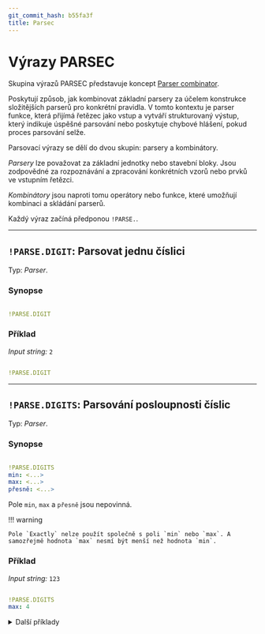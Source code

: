 ```yaml
---
git_commit_hash: b55fa3f
title: Parsec
---
```


# Výrazy PARSEC


Skupina výrazů PARSEC představuje koncept [Parser combinator](https://en.wikipedia.org/wiki/Parser_combinator).

Poskytují způsob, jak kombinovat základní parsery za účelem konstrukce složitějších parserů pro konkrétní pravidla.
V tomto kontextu je parser funkce, která přijímá řetězec jako vstup a vytváří strukturovaný výstup, který indikuje úspěšné parsování nebo poskytuje chybové hlášení, pokud proces parsování selže.

Parsovací výrazy se dělí do dvou skupin: parsery a kombinátory.

*Parsery* lze považovat za základní jednotky nebo stavební bloky. Jsou zodpovědné za rozpoznávání a zpracování konkrétních vzorů nebo prvků ve vstupním řetězci.

*Kombinátory* jsou naproti tomu operátory nebo funkce, které umožňují kombinaci a skládání parserů.

Každý výraz začíná předponou `!PARSE.`.


---

## `!PARSE.DIGIT`: Parsovat jednu číslici

Typ: _Parser_.

### Synopse
```yaml

!PARSE.DIGIT
```


### Příklad
_Input string:_ `2`
```yaml

!PARSE.DIGIT
```

---

## `!PARSE.DIGITS`: Parsování posloupnosti číslic

Typ: _Parser_.

### Synopse

```yaml

!PARSE.DIGITS
min: <...>
max: <...>
přesně: <...>
```
Pole `min`, `max` a `přesně` jsou nepovinná.

!!! warning

	
	
	
	Pole `Exactly` nelze použít společně s poli `min` nebo `max`. A samozřejmě hodnota `max` nesmí být menší než hodnota `min`.
	
	
	

### Příklad
_Input string:_ `123`
```yaml

!PARSE.DIGITS
max: 4
```
<details>

 <summary>Další příklady</summary>

Rozeberte co nejvíce číslic:```yaml

!PARSE.DIGITS
```

Parsovat přesně 3 číslice:```yaml

!PARSE.DIGITS
přesně: 3
```

Parsovat alespoň 2 číslice, ale ne více než 4:```yaml

!PARSE.DIGITS
min: 2
max: 4
```

</details>


---

## `!PARSE.LETTER`: Parsovat jedno písmeno
Latinská písmena od A do Z, malá i velká písmena.

Typ: _Parser_.

### Synopse
```yaml

!PARSE.LETTER
```

### Příklad
_Input string:_ `A`
```yaml

!PARSE.LETTER
```


---

## `!PARSE.CHAR`: Parsování jednoho znaku
Jakýkoli typ znaku.

Typ: _Parser_.

### Synopse
```yaml

!PARSE.CHAR
```

### Příklad
_Input string:_ `@````yaml

!PARSE.CHAR
```


---

## `!PARSE.CHARS`: Parsovat posloupnost znaků

Typ: _Parser_.

### Synopse
```yaml

!PARSE.CHARS
min: <...>
max: <...>
přesně: <...>
```
Pole `min`, `max` a `přesně` jsou nepovinná.

!!! warning

	
	
	
	Pole `Exactly` nelze použít společně s poli `min` nebo `max`. A samozřejmě hodnota `max` nesmí být menší než hodnota `min`.
	

### Příklad
_Vstupní řetězec:_ `jméno@123_`
```yaml

!PARSE.CHARS
max: 8
```
!!! tip

	
	
	
	Pro analýzu až do konce řetězce použijte `!PARSE.CHARS` bez polí.
	
	
<details>

 <summary>Další příklady</summary>

Analyzujte co nejvíce znaků:```yaml

!PARSE.CHARS
```

Parsovat přesně 3 znaky:```yaml

!PARSE.CHARS
přesně: 3
```

Parsujte alespoň 2 znaky, ale ne více než 4:```yaml

!PARSE.CHARS
min: 2
max: 4
```

</details>


---

## `!PARSE.SPACE`: Parsování jednoho znaku mezery

Typ: _Parser_.

### Synopse
```yaml

!PARSE.SPACE
```


---

## `!PARSE.SPACES`: Parsovat posloupnost znaků mezery

Parsování co největšího počtu znaků mezery:

Typ: _Parser_.

### Synopse
```yaml

!PARSE.SPACES
```


---

## `!PARSE.ONEOF`: Parsování jednoho znaku z množiny znaků

Typ: _Parser_.

### Synopse
```yaml

!PARSE.ONEOF
co: <...>
```
nebo kratší verze:```yaml

!PARSE.ONEOF <...>
```

## Příklad
_Input string:_ `Wow`==!==
```yaml

!PARSE.ONEOF
co: "!?"
```


---

## `!PARSE.NONEOF`: Parsování jednoho znaku, který není v množině znaků

Typ: _Parser_.

### Synopse
```yaml

!PARSE.NONEOF
co: <...>
```
nebo kratší verze:```yaml

!PARSE.NONEOF <...>
```

## Příklad
_Input string:_ `Wow`==!==
```yaml

!PARSE.NONEOF
co: ",;:[]()"
```


---

## `!PARSE.UNTIL`: Parsovat posloupnost znaků, dokud není nalezen konkrétní znak.

Typ: _Parser_.

### Synopse
```yaml

!PARSE.UNTIL
co: <...>
stop: &lt;před/po&gt;
eof: &lt;pravda/nepravda&gt;
```
nebo kratší verze:```yaml

!PARSE.UNTIL <...>
```

- `stop` - určuje, zda se má znak stop analyzovat nebo ne.
            Možné hodnoty: `před` nebo `po`(výchozí).

- `eof` - udává, zda máme analyzovat až do konce řetězce, pokud není nalezen symbol `what`.
            Možné hodnoty: `true` nebo `false`(výchozí).


!!! info

	
	
	
	    Pole `what` musí být jednoznakové. Lze však použít i některé bílé znaky, např. `tab`.
	

## Příklad
_Vstupní řetězec:_ `60290:11`
```yaml

!PARSE.UNTIL
what: ":"
```
<details>

 <summary>Další příklady</summary>

Parsujte až do symbolu <code>:</code> a zastavte se před ním:```yaml

!PARSE.UNTIL
co: ":"
stop: "před"
```

Parsování až do symbolu mezery a zastavení za ním:```yaml

!PARSE.UNTIL ' '
```

Parse until <code>,</code> symbol nebo parse until the end of the string if it's not found:```yaml

!PARSE.UNTIL
co: ","
eof: true
```

Parse until symbol <code>tab</code>:```yaml

!PARSE.UNTIL
co: 'tab'
```
</details>


---

## `!PARSE.EXACTLY`: Parsovat přesně definovanou posloupnost znaků

Typ: _Parser_.

### Synopse
```yaml

!PARSE.EXACTLY
co: <...>
```
nebo kratší verze:```yaml

!PARSE.EXACTLY <...>
```

## Příklad
_Input string:_ `Hello world!`
```yaml

!PARSE.EXACTLY
co: "Hello"
```


---

## `!PARSE.BETWEEN`: Parsování posloupnosti znaků mezi dvěma konkrétními znaky

Typ: _Parser_.

### Synopse
```yaml

!PARSE.BETWEEN
co: <...>
start: <...>
stop: <...>
únik: <...>
```
nebo kratší verze:```yaml

!PARSE.BETWEEN <...>
```

- `what` - označuje, mezi kterými stejnými znaky máme provést parsování.

- `start`, `stop` - udává, mezi kterými různými znaky máme provést parsování.

- `escape` - označuje znak escape.


## Příklad
_Input string:_ `[10/May/2023:08:15:54 +0000]`
```yaml

!PARSE.BETWEEN
start: '['
stop: ']'
```
<details>

 <summary>Další příklady</summary>

Rozbor mezi dvojitými uvozovkami:```yaml

!PARSE.BETWEEN
what: '"'
```

Parsování mezi dvojitými uvozovkami, zkrácená forma:```yaml

!PARSE.BETWEEN '"'
```

Parse mezi dvojitými uvozovkami, escape interních dvojitých uvozovek:<br>

<i>Vstupní řetězec:</i><code>"jedna, "dva", tři"</code>
```yaml

!PARSE.BETWEEN
what: '"
escape: '\'
```
</details>


---

## `!PARSE.REGEX`: Parsování posloupnosti znaků, která odpovídá regulárnímu výrazu

Typ: _Parser_.

### Synopse
```yaml

!PARSE.REGEX
co: <...>
```

## Příklad
_Input string:_ `FTVW23_L-C: `

_Output string:_ `FTVW23_L-C`
```yaml

!PARSE.REGEX
co: '[a-zA-Z0-9_\-0]+'
```


---

## `!PARSE.MONTH`: Parse a month name

Typ: _Parser_.

### Synopse
```yaml

!PARSE.MONTH
co: <...>
```
nebo kratší verze:```yaml

!PARSE.MONTH <...>
```

- `what` - udává formát názvu měsíce.
            Možné hodnoty: `číslo`, `krátký`, `úplný`.

!!! tip

	
	
	Pomocí `!PARSE.MONTH` analyzujete název měsíce jako součást `!PARSE.DATETIME`.
	
	

## Příklad
_Input string:_ `10/`==May==`/2023:08:15:54``
```yaml

!PARSE.MONTH
what: 'short'
```
<details>

 <summary>Další příklady</summary>

Rozbor měsíce ve formátu čísla:<br>
<i>Vstupní řetězec</i>:<code><mark>2003-10-11</mark></code>```yaml

!PARSE.MONTH 'číslo'
```

Parsování měsíce v plném formátu:<br>
<i>Vstupní řetězec:</i><code><mark>2003-OCTOBER-11</mark></code>```yaml

!PARSE.MONTH
co: 'full'
```
</details>


---

## `!PARSE.FRAC`: Parse a fraction

Typ: _Parser_.

### Synopse
```yaml

!PARSE.FRAC
base: <...>
max: <...>
```

- `base` - udává základ zlomku.
            Možné hodnoty: `milli`, `micro`, `nano`.
- `max` - udává maximální počet číslic v závislosti na hodnotě `base`.
            Možné hodnoty: `3`, `6`, `9`.

!!! tip

	
	
	Pomocí `!PARSE.FRAC` můžete analyzovat mikrosekundy nebo nanosekundy jako součást `!PARSE.DATETIME`.
	
	

## Příklad
_Vstupní řetězec:_ `Aug 22 05:40:14`==.264==
```yaml

!PARSE.FRAC
base: "micro"
max: 6
```


---

## `!PARSE.DATETIME`: Parsování data v daném formátu

Typ: _Parser_.


### Synopse
```yaml

!PARSE.DATETIME
- year: <...>
- měsíc: <...>
- den: <...>
- den: hodina: <...>
- minuta: <...>
- hodina: sekunda: <...>
- nanosekunda: <...>
- časové pásmo: <...>
```

- Pole `měsíc`, `den` jsou povinná.
- Pole `rok` je nepovinné. Pokud není zadáno, použije se funkce _smart year_.
- Pole `hodina`, `minuta`, `sekunda`, `mikrosekunda`, `nanosekunda` jsou nepovinná. Pokud nejsou zadána, použije se výchozí hodnota 0.
- Zadání pole mikrosekund jako `mikrosekundy?`, umožní analyzovat mikrosekundy nebo ne, záleží na jejich přítomnosti ve vstupním řetězci.
- Pole `časová zóna` je nepovinné. Pokud není zadáno, použije se výchozí hodnota `UTC`.
  - `Časové pásmo` lze zadat ve dvou různých formátech.
    1. `Z`, `+08:00` - analyzuje se ze vstupního řetězce.
    2. `Evropa/Praha` - zadáno jako konstantní hodnota.


### Zkratky
K dispozici jsou tvary zkratek (v obou nižších/vyšších variantách):
```yaml

!PARSE.DATETIME RFC3339
```
```yaml

!PARSE.DATETIME iso8601
```

## Příklad
_Input string:_ `2022-10-13T12:34:56.987654`
```yaml

!PARSE.DATETIME
- rok: !PARSE.DIGITS
- '-'
- měsíc: !PARSE.MONTH 'číslo'
- '-'
- den: !PARSE.DIGITS
- 'T'
- hodina: !PARSE.DIGITS
- ':'
- minuta: !PARSE.DIGITS
- ':'
- sekunda: !PARSE.DIGITS
- mikrosekunda: !PARSE.FRAC
                base: "micro"
                max: 6
- časové pásmo: "Europe/Prague"
```
<details>

 <summary>Další příklady</summary>

Parsování data bez roku, s krátkým tvarem měsíce a volitelnými mikrosekundami:<br>
<i>Vstupní řetězec</i>: <code>Aug 17 06:57:05.189</code>```yaml

!PARSE.DATETIME
- měsíc: !PARSE.MONTH 'short' # Měsíc
- !PARSE.SPACE
- day: !PARSE.DIGITS # Den
- !PARSE.SPACE
- hodina: !PARSE.DIGITS # Hodiny
- !PARSE.EXACTLY { what: ':' }
- minute: !PARSE.DIGITS # Minuty
- !PARSE.EXACTLY { what: ':' }
- second: !PARSE.DIGITS # Sekundy
- microsecond?: !PARSE.FRAC # Mikrosekundy
                base: "micro"
                max: 6
```

Parse datetime s časovou zónou:<br>
<i>Vstupní řetězec:</i> <code>2021-06-29T16:51:43+08:00</code>```yaml

!PARSE.DATETIME
- rok: !PARSE.DIGITS
- '-'
- měsíc: !PARSE.MONTH 'číslo'
- '-'
- den: !PARSE.DIGITS
- 'T'
- hodina: !PARSE.DIGITS
- ':'
- minuta: !PARSE.DIGITS
- ':'
- sekunda: !PARSE.DIGITS
- časové pásmo: !PARSE.CHARS
```

Parse datetime pomocí zkratky:<br>
<i>Vstupní řetězec:</i> <code>2021-06-29T16:51:43Z</code>```yaml

!PARSE.DATETIME RFC3339
```

Parsování datetime pomocí zkratky:<br>
<i>Vstupní řetězec:</i> <code>20201211T111721Z</code>```yaml

!PARSE.DATETIME iso8601
```

Parsování data s nanosekundami:<br>
<i>Vstupní řetězec:</i> <code>2023-03-23T07:00:00.734323900</code>```yaml

!PARSE.DATETIME
- rok: !PARSE.DIGITS
- !PARSE.EXACTLY { what: '-' }
- month: !PARSE.DIGITS
- !PARSE.EXACTLY { what: '-' }
- den: !PARSE.DIGITS
- !PARSE.EXACTLY { what: 'T' }
- hodina: !PARSE.DIGITS
- !PARSE.EXACTLY { what: ':' }
- minuta: !PARSE.DIGITS
- !PARSE.EXACTLY { what: ':' }
- sekunda: !PARSE.DIGITS
- nanosekunda: !PARSE.FRAC
  base: "nano"
  max: 9
```

</details>
